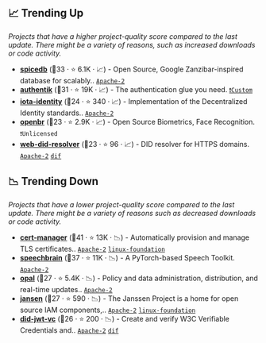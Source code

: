 ## 📈 Trending Up

_Projects that have a higher project-quality score compared to the last update. There might be a variety of reasons, such as increased downloads or code activity._

- <b><a href="https://github.com/authzed/spicedb">spicedb</a></b> (🥈33 ·  ⭐ 6.1K · 📈) - Open Source, Google Zanzibar-inspired database for scalably.. <code><a href="http://bit.ly/3nYMfla">Apache-2</a></code>
- <b><a href="https://github.com/goauthentik/authentik">authentik</a></b> (🥈31 ·  ⭐ 19K · 📈) - The authentication glue you need. <code><a href="https://github.com/goauthentik/authentik/blob/13591fc72cd2f07bdd1c17f66e4f4f0a6608d8eb/authentik/enterprise/LICENSE">❗️Custom</a></code>
- <b><a href="https://github.com/iotaledger/identity">iota-identity</a></b> (🥇24 ·  ⭐ 340 · 📈) - Implementation of the Decentralized Identity standards.. <code><a href="http://bit.ly/3nYMfla">Apache-2</a></code>
- <b><a href="https://github.com/biometrics/openbr">openbr</a></b> (🥉23 ·  ⭐ 2.9K · 📈) - Open Source Biometrics, Face Recognition. <code>❗Unlicensed</code>
- <b><a href="https://github.com/decentralized-identity/web-did-resolver">web-did-resolver</a></b> (🥈23 ·  ⭐ 96 · 📈) - DID resolver for HTTPS domains. <code><a href="http://bit.ly/3nYMfla">Apache-2</a></code> <a href="https://identity.foundation/"><code>dif</code></a>

## 📉 Trending Down

_Projects that have a lower project-quality score compared to the last update. There might be a variety of reasons such as decreased downloads or code activity._

- <b><a href="https://github.com/cert-manager/cert-manager">cert-manager</a></b> (🥇41 ·  ⭐ 13K · 📉) - Automatically provision and manage TLS certificates.. <code><a href="http://bit.ly/3nYMfla">Apache-2</a></code> <a href="https://www.linuxfoundation.org/"><code>linux-foundation</code></a>
- <b><a href="https://github.com/speechbrain/speechbrain">speechbrain</a></b> (🥇37 ·  ⭐ 11K · 📉) - A PyTorch-based Speech Toolkit. <code><a href="http://bit.ly/3nYMfla">Apache-2</a></code>
- <b><a href="https://github.com/permitio/opal">opal</a></b> (🥉27 ·  ⭐ 5.4K · 📉) - Policy and data administration, distribution, and real-time updates.. <code><a href="http://bit.ly/3nYMfla">Apache-2</a></code>
- <b><a href="https://github.com/JanssenProject/jans">jansen</a></b> (🥉27 ·  ⭐ 590 · 📉) - The Janssen Project is a home for open source IAM components,.. <code><a href="http://bit.ly/3nYMfla">Apache-2</a></code> <a href="https://www.linuxfoundation.org/"><code>linux-foundation</code></a>
- <b><a href="https://github.com/decentralized-identity/did-jwt-vc">did-jwt-vc</a></b> (🥇26 ·  ⭐ 200 · 📉) - Create and verify W3C Verifiable Credentials and.. <code><a href="http://bit.ly/3nYMfla">Apache-2</a></code> <a href="https://identity.foundation/"><code>dif</code></a>

